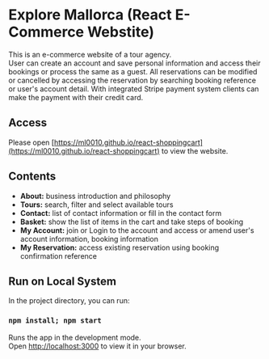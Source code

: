 # Explore Mallorca (React E-Commerce Webstite)
This is an e-commerce website of a tour agency.\
User can create an account and save personal information and access their bookings or process the same as a guest.
All reservations can be modified or cancelled by accessing the reservation by searching booking reference or user's account detail.
With integrated Stripe payment system clients can make the payment with their credit card.

## Access
Please open [https://ml0010.github.io/react-shoppingcart](https://ml0010.github.io/react-shoppingcart) to view the website.

## Contents
<ul>
    <li><b>About:</b> business introduction and philosophy</li>
    <li><b>Tours:</b> search, filter and select available tours</li>
    <li><b>Contact:</b> list of contact information or fill in the contact form</li>
    <li><b>Basket:</b> show the list of items in the cart and take steps of booking</li>
    <li><b>My Account:</b> join or Login to the account and access or amend user's account information, booking information</li>
    <li><b>My Reservation:</b> access existing reservation using booking confirmation reference</li>
</ul>


## Run on Local System

In the project directory, you can run:

### `npm install; npm start`

Runs the app in the development mode.\
Open [http://localhost:3000](http://localhost:3000) to view it in your browser.

